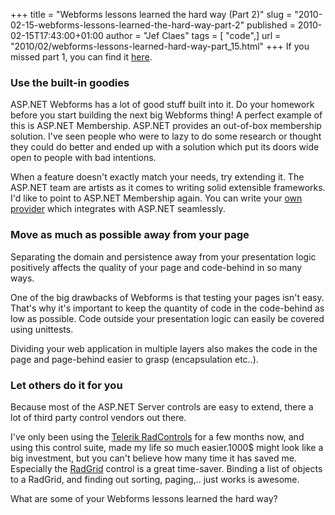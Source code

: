 +++
title = "Webforms lessons learned the hard way (Part 2)"
slug = "2010-02-15-webforms-lessons-learned-the-hard-way-part-2"
published = 2010-02-15T17:43:00+01:00
author = "Jef Claes"
tags = [ "code",]
url = "2010/02/webforms-lessons-learned-hard-way-part_15.html"
+++
If you missed part 1, you can find it
[here](https://www.jefclaes.be/2010/02/webforms-lessons-learned-hard-way-part.html).  
  
### Use the built-in goodies  
  
ASP.NET Webforms has a lot of good stuff built into it. Do your homework
before you start building the next big Webforms thing! A perfect example
of this is ASP.NET Membership. ASP.NET provides an out-of-box membership
solution. I've seen people who were to lazy to do some research or
thought they could do better and ended up with a solution which put its
doors wide open to people with bad intentions.  
  
When a feature doesn't exactly match your needs, try extending it. The
ASP.NET team are artists as it comes to writing solid extensible frameworks. I'd like to point to ASP.NET Membership again. You can write
your [own provider](http://www.asp.net/(S(ywiyuluxr3qb2dfva1z5lgeg))/learn/videos/video-189.aspx) which integrates with ASP.NET seamlessly.  
  
### Move as much as possible away from your page  
  
Separating the domain and persistence away from your presentation logic positively affects the quality of your page and code-behind in so many ways.  
  
One of the big drawbacks of Webforms is that testing your pages isn't
easy. That's why it's important to keep the quantity of code in the
code-behind as low as possible. Code outside your presentation logic can
easily be covered using unittests.  
  
Dividing your web application in multiple layers also makes the code in
the page and page-behind easier to grasp (encapsulation etc..).  
  
### Let others do it for you 
  
Because most of the ASP.NET Server controls are easy to extend, there a
lot of third party control vendors out there.  
  
I've only been using the [Telerik RadControls](http://www.telerik.com/products/aspnet-ajax.aspx) for a few months now, and using this control suite, made my life so much easier.1000$ might look like a big investment, but you can't believe how many time it has saved me. Especially the [RadGrid](http://demos.telerik.com/aspnet-ajax/grid/examples/performance/linq/defaultcs.aspx)
control is a great time-saver. Binding a list of objects to a RadGrid,
and finding out sorting, paging,.. just works is awesome.  
  
What are some of your Webforms lessons learned the hard way?

